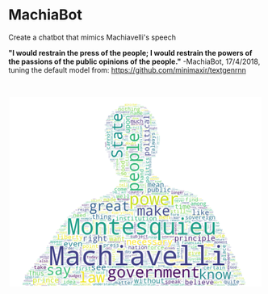 # MachiaBot
Create a chatbot that mimics Machiavelli's speech

<b>"I would restrain the press of the people; I would restrain the powers of the passions of the public opinions of the people."</b>
-MachiaBot, 17/4/2018, tuning the default model from: https://github.com/minimaxir/textgenrnn

<br>
<p align="center">
  <img src='https://github.com/KMouratidis/MachiaBot/blob/master/machiavelli_wordcloud.png' heigth="500" width="500">
</p>
